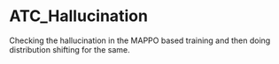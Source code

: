 # ATC_Hallucination
Checking the hallucination in the MAPPO based training and then doing distribution shifting for the same.

